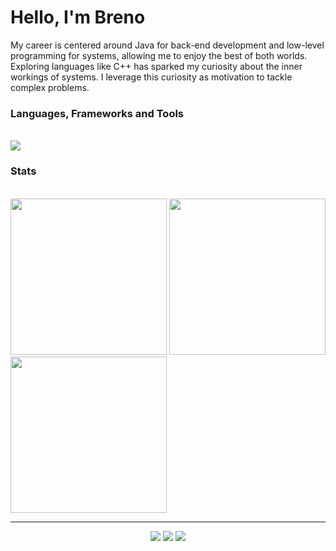 <h1>Hello, I'm Breno</h1>

<p>My career is centered around Java for back-end development and low-level programming 
for systems, allowing me to enjoy the best of both worlds. Exploring languages like C++
has sparked my curiosity about the inner workings of systems. I leverage this curiosity 
as motivation to tackle complex problems.</p>

<h3>Languages, Frameworks and Tools</h3><br>

<img src="https://skillicons.dev/icons?i=java,spring,cpp,python,git,linux">

<h3>Stats</h3>

<p>
          <br>
          <img src="http://github-profile-summary-cards.vercel.app/api/cards/stats?username=brevex&theme=codeSTACKr" href="http://github.com/brevex" style="width: 250px;">
          <img src="http://github-profile-summary-cards.vercel.app/api/cards/repos-per-language?username=brevex&theme=codeSTACKr" href="http://github.com/brevex" style="width: 250px;">
          <img src="http://github-profile-summary-cards.vercel.app/api/cards/productive-time?username=brevex&theme=codeSTACKr&utcOffset=8" href="http://github.com/brevex" style="width: 250px;">
</p><hr>

<p align="center">
          <a href="https://devbreno.com.br/"><img src="https://img.shields.io/badge/website-000000?style=for-the-badge&logo=About.me&logoColor=white"></a>
          <a href="www.linkedin.com/in/brenobdev"><img src="https://img.shields.io/badge/LinkedIn-0077B5?style=for-the-badge&logo=linkedin&logoColor=white"></a>
          <a href="https://www.instagram.com/brenno.cpp/"><img src="https://img.shields.io/badge/Instagram-E4405F?style=for-the-badge&logo=instagram&logoColor=white"></a>
</p>
